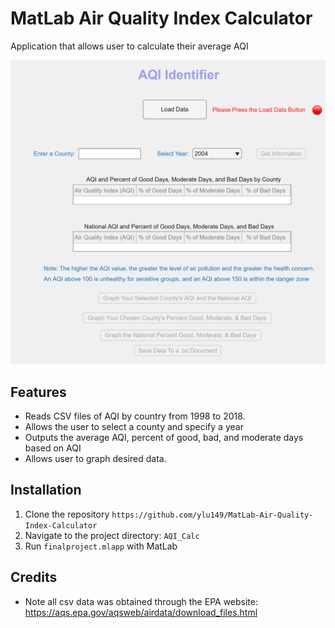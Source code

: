 # MatLab Air Quality Index Calculator
 Application that allows user to calculate their average AQI

<img width="512" alt="image" src="https://github.com/ylu149/MatLab-Air-Quality-Index-Calculator/blob/main/appScreenshot.png">

## Features
- Reads CSV files of AQI by country from 1998 to 2018.
- Allows the user to select a county and specify a year
- Outputs the average AQI, percent of good, bad, and moderate days based on AQI
- Allows user to graph desired data.

## Installation
1. Clone the repository `https://github.com/ylu149/MatLab-Air-Quality-Index-Calculator`
2. Navigate to the project directory: `AQI_Calc`
3. Run `finalproject.mlapp` with MatLab

## Credits
- Note all csv data was obtained through the EPA website: https://aqs.epa.gov/aqsweb/airdata/download_files.html
  
